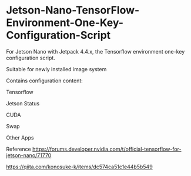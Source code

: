 # Jetson-Nano-TensorFlow-Environment-One-Key-Configuration-Script
For Jetson Nano with Jetpack 4.4.x, the Tensorflow environment one-key configuration script.

Suitable for newly installed image system

Contains configuration content:

Tensorflow

Jetson Status

CUDA

Swap

Other Apps




Reference
https://forums.developer.nvidia.com/t/official-tensorflow-for-jetson-nano/71770

https://qiita.com/konosuke-k/items/dc574ca51c1e44b5b549
